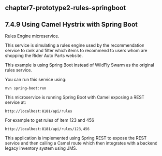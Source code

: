 chapter7-prototype2-rules-springboot
------------------------------------

## 7.4.9 Using Camel Hystrix with Spring Boot

Rules Engine microservice.

This service is simulating a rules engine used by the recommendation service to rank
and filter which items to recommend to users whom are shopping the Rider Auto Parts website.

This example is using Spring Boot instead of WildFly Swarm as the original rules service.

You can run this service using:

    mvn spring-boot:run
    
This microservice is running Spring Boot with Camel exposing a REST service at:
    
    http://localhost:8181/api/rules

For example to get rules of item 123 and 456

    http://localhost:8181/api/rules/123,456
      
This application is implemented using Spring REST to expose the REST service
and then calling a Camel route which then integrates with a backend legacy inventory system using JMS.

